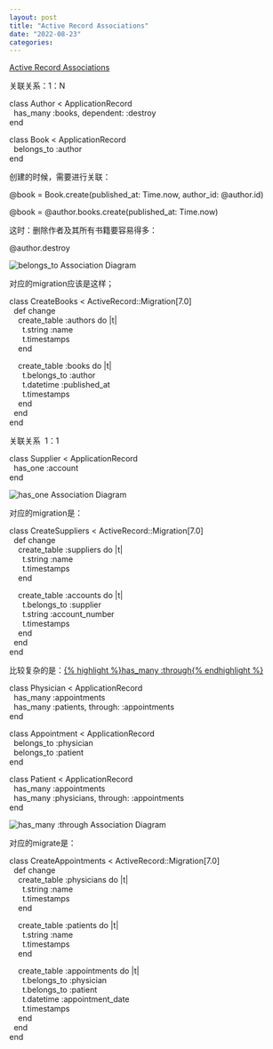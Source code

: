 ```yaml
---
layout: post
title: "Active Record Associations"
date: "2022-08-23"
categories: 
---
```

<p><a href="https://guides.rubyonrails.org/association_basics.html#why-associations-questionmark">Active Record Associations</a></p>

<p>关联关系：1：N</p>

<p>class Author &lt; ApplicationRecord<br />
&nbsp; has_many :books, dependent: :destroy<br />
end</p>

<p>class Book &lt; ApplicationRecord<br />
&nbsp; belongs_to :author<br />
end</p>

<p>创建的时候，需要进行关联：</p>

<p>@book = Book.create(published_at: Time.now, author_id: @author.id)</p>

<p>@book = @author.books.create(published_at: Time.now)</p>

<p>这时：删除作者及其所有书籍要容易得多：</p>

<p>@author.destroy</p>

<p><img alt="belongs_to Association Diagram" src="https://guides.rubyonrails.org/images/association_basics/belongs_to.png" /></p>

<p>对应的migration应该是这样；</p>

<p>class CreateBooks &lt; ActiveRecord::Migration[7.0]<br />
&nbsp; def change<br />
&nbsp;&nbsp;&nbsp; create_table :authors do |t|<br />
&nbsp;&nbsp;&nbsp;&nbsp;&nbsp; t.string :name<br />
&nbsp;&nbsp;&nbsp;&nbsp;&nbsp; t.timestamps<br />
&nbsp;&nbsp;&nbsp; end</p>

<p>&nbsp;&nbsp;&nbsp; create_table :books do |t|<br />
&nbsp;&nbsp;&nbsp;&nbsp;&nbsp; t.belongs_to :author<br />
&nbsp;&nbsp;&nbsp;&nbsp;&nbsp; t.datetime :published_at<br />
&nbsp;&nbsp;&nbsp;&nbsp;&nbsp; t.timestamps<br />
&nbsp;&nbsp;&nbsp; end<br />
&nbsp; end<br />
end</p>

<p>关联关系&nbsp; 1：1</p>

<p>class Supplier &lt; ApplicationRecord<br />
&nbsp; has_one :account<br />
end</p>

<p><img alt="has_one Association Diagram" src="https://guides.rubyonrails.org/images/association_basics/has_one.png" /></p>

<p>对应的migration是：</p>

<p>class CreateSuppliers &lt; ActiveRecord::Migration[7.0]<br />
&nbsp; def change<br />
&nbsp;&nbsp;&nbsp; create_table :suppliers do |t|<br />
&nbsp;&nbsp;&nbsp;&nbsp;&nbsp; t.string :name<br />
&nbsp;&nbsp;&nbsp;&nbsp;&nbsp; t.timestamps<br />
&nbsp;&nbsp;&nbsp; end</p>

<p>&nbsp;&nbsp;&nbsp; create_table :accounts do |t|<br />
&nbsp;&nbsp;&nbsp;&nbsp;&nbsp; t.belongs_to :supplier<br />
&nbsp;&nbsp;&nbsp;&nbsp;&nbsp; t.string :account_number<br />
&nbsp;&nbsp;&nbsp;&nbsp;&nbsp; t.timestamps<br />
&nbsp;&nbsp;&nbsp; end<br />
&nbsp; end<br />
end</p>

<p>比较复杂的是：<a href="https://api.rubyonrails.org/v7.0.3.1/classes/ActiveRecord/Associations/ClassMethods.html#method-i-has_many">{% highlight %}has_many :through{% endhighlight %}</a></p>

<p>class Physician &lt; ApplicationRecord<br />
&nbsp; has_many :appointments<br />
&nbsp; has_many :patients, through: :appointments<br />
end</p>

<p>class Appointment &lt; ApplicationRecord<br />
&nbsp; belongs_to :physician<br />
&nbsp; belongs_to :patient<br />
end</p>

<p>class Patient &lt; ApplicationRecord<br />
&nbsp; has_many :appointments<br />
&nbsp; has_many :physicians, through: :appointments<br />
end</p>

<p><img alt="has_many :through Association Diagram" src="https://guides.rubyonrails.org/images/association_basics/has_many_through.png" /></p>

<p>对应的migrate是：</p>

<p>class CreateAppointments &lt; ActiveRecord::Migration[7.0]<br />
&nbsp; def change<br />
&nbsp;&nbsp;&nbsp; create_table :physicians do |t|<br />
&nbsp;&nbsp;&nbsp;&nbsp;&nbsp; t.string :name<br />
&nbsp;&nbsp;&nbsp;&nbsp;&nbsp; t.timestamps<br />
&nbsp;&nbsp;&nbsp; end</p>

<p>&nbsp;&nbsp;&nbsp; create_table :patients do |t|<br />
&nbsp;&nbsp;&nbsp;&nbsp;&nbsp; t.string :name<br />
&nbsp;&nbsp;&nbsp;&nbsp;&nbsp; t.timestamps<br />
&nbsp;&nbsp;&nbsp; end</p>

<p>&nbsp;&nbsp;&nbsp; create_table :appointments do |t|<br />
&nbsp;&nbsp;&nbsp;&nbsp;&nbsp; t.belongs_to :physician<br />
&nbsp;&nbsp;&nbsp;&nbsp;&nbsp; t.belongs_to :patient<br />
&nbsp;&nbsp;&nbsp;&nbsp;&nbsp; t.datetime :appointment_date<br />
&nbsp;&nbsp;&nbsp;&nbsp;&nbsp; t.timestamps<br />
&nbsp;&nbsp;&nbsp; end<br />
&nbsp; end<br />
end</p>

<p>&nbsp;</p>

<p>&nbsp;</p>

<p>&nbsp;</p>

<p>&nbsp;</p>

